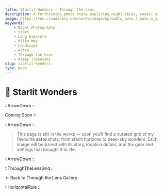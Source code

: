 ```yaml
---
title: Starlit Wonders — Through the Lens
description: A forthcoming photo story exploring night skies, cosmic silence, and the quiet drama above us. Full gallery & behind‑the‑scenes notes coming soon.
image: https://res.cloudinary.com/suv4o/image/upload/q_auto,f_auto,w_1200,e_sharpen:100/v1754697769/blog/through-the-lens/www.AleksTrpkovski.com__14_gso2hi
keywords:
    - Night Photography
    - Stars
    - Long Exposure
    - Milky Way
    - Landscape
    - Astro
    - Through the Lens
    - Aleks Trpkovski
slug: starlit-wonders
type: page
---
```


<h1 class="uppercase font-bold text-2xl sm:text-4xl text-center text-secondary mt-12 mb-6 flex items-center gap-2 tracking-tight">
  <div class="w-full">
    🌌 <span>Starlit Wonders</span>
  </div>
</h1>

::ArrowDown
::

<div class="text-center my-6">
    <p class="text-xl sm:text-3xl tracking-tight text-secondary drop-shadow-sm">Coming Soon <span class="inline-block animate-pulse">✨</span>
    </p>
</div>

::ArrowDown
::

<blockquote class="text-base sm:text-lg antialiased my-6 px-4 py-2 bg-green-blue text-secondary border-l-4 border-secondary rounded-md mb-8">
    <p class="my-2">This page is still in the works — soon you’ll find a curated grid of my favourite <strong>astro</strong> shots, from starlit horizons to deep-sky wonders. Each image will be paired with its story, location details, and the gear and settings that brought it to life.</p>
</blockquote>

::ArrowDown
::

<div class="mb-8"></div>

::ThroughTheLensGrid
::

<NuxtLink to="/through-the-lens" class="w-full text-lg sm:text-xl underline text-secondary text-center block font-bold">← Back to Through the Lens Gallery</NuxtLink>

<div class="mb-8"></div>

::HorizontalRule
::
